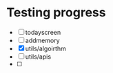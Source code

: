 # Testing progress

- [ ] todayscreen
- [ ] addmemory
- [x] utils/algoirthm
- [ ] utils/apis
- [ ] 
